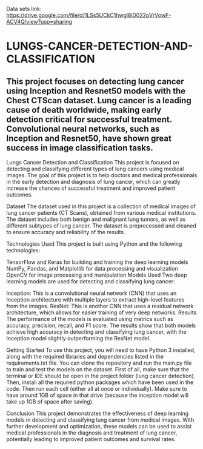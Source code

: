 Data sets link: https://drive.google.com/file/d/1LSs5UCkC1hwgl8iD022pVrVowF-ACV4Q/view?usp=sharing 
# LUNGS-CANCER-DETECTION-AND-CLASSIFICATION
This project focuses on detecting lung cancer using Inception and Resnet50 models with the Chest CTScan dataset. Lung cancer is a leading cause of death worldwide, making early detection critical for successful treatment. Convolutional neural networks, such as Inception and Resnet50, have shown great success in image classification tasks.
-------------
Lungs Cancer Detection and Classification
This project is focused on detecting and classifying different types of lung cancers using medical images. The goal of this project is to help doctors and medical professionals in the early detection and diagnosis of lung cancer, which can greatly increase the chances of successful treatment and improved patient outcomes.

Dataset
The dataset used in this project is a collection of medical images of lung cancer patients (CT Scans), obtained from various medical institutions. The dataset includes both benign and malignant lung tumors, as well as different subtypes of lung cancer. The dataset is preprocessed and cleaned to ensure accuracy and reliability of the results.

Technologies Used
This project is built using Python and the following technologies:

TensorFlow and Keras for building and training the deep learning models
NumPy, Pandas, and Matplotlib for data processing and visualization
OpenCV for image processing and manipulation
Models Used
Two deep learning models are used for detecting and classifying lung cancer:

Inception: This is a convolutional neural network (CNN) that uses an Inception architecture with multiple layers to extract high-level features from the images.
ResNet: This is another CNN that uses a residual network architecture, which allows for easier training of very deep networks.
Results
The performance of the models is evaluated using metrics such as accuracy, precision, recall, and F1 score. The results show that both models achieve high accuracy in detecting and classifying lung cancer, with the Inception model slightly outperforming the ResNet model.

Getting Started
To use this project, you will need to have Python 3 installed, along with the required libraries and dependencies listed in the requirements.txt file. You can clone the repository and run the main.py file to train and test the models on the dataset.
First of all, make sure that the terminal or IDE should be open in the project folder (lung cancer detection). Then, install all the required python packages which have been used in the code. Then run each cell (either all at once or individually). Make sure to have around 1GB of space in that drive (because the inception model will take up 1GB of space after saving).

Conclusion
This project demonstrates the effectiveness of deep learning models in detecting and classifying lung cancer from medical images. With further development and optimization, these models can be used to assist medical professionals in the diagnosis and treatment of lung cancer, potentially leading to improved patient outcomes and survival rates.
